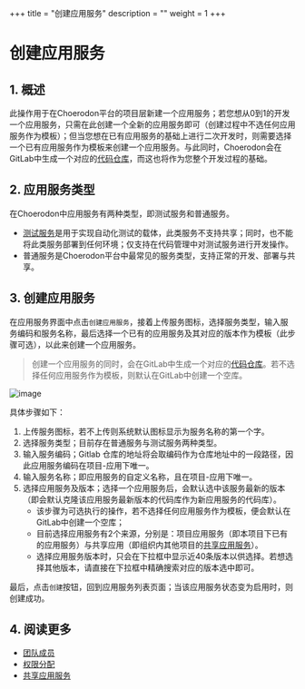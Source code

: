+++
title = "创建应用服务"
description = ""
weight = 1
+++

# 创建应用服务

## 1. 概述

此操作用于在Choerodon平台的项目层新建一个应用服务；若您想从0到1的开发一个应用服务，只需在此创建一个全新的应用服务即可（创建过程中不选任何应用服务作为模板）；但当您想在已有应用服务的基础上进行二次开发时，则需要选择一个已有应用服务作为模板来创建一个应用服务。与此同时，Choerodon会在GitLab中生成一个对应的[代码仓库](../../code-manage/repository)，而这也将作为您整个开发过程的基础。

## 2. 应用服务类型

在Choerodon中应用服务有两种类型，即测试服务和普通服务。

* [测试服务](../../../test)是用于实现自动化测试的载体，此类服务不支持共享；同时，也不能将此类服务部署到任何环境；仅支持在代码管理中对测试服务进行开发操作。
* 普通服务是Choerodon平台中最常见的服务类型，支持正常的开发、部署与共享。

## 3. 创建应用服务

在应用服务界面中点击`创建应用服务`，接着上传服务图标，选择服务类型，输入服务编码和服务名称，最后选择一个已有的应用服务及其对应的版本作为模板（此步骤可选），以此来创建一个应用服务。  

> 创建一个应用服务的同时，会在GitLab中生成一个对应的[代码仓库](../../code-manage/repository)。若不选择任何应用服务作为模板，则默认在GitLab中创建一个空库。

![image](/docs/user-guide/development/application-service/image/app-service-02.png)

具体步骤如下：

1. 上传服务图标，若不上传则系统默认图标显示为服务名称的第一个字。
2. 选择服务类型；目前存在普通服务与测试服务两种类型。
3. 输入服务编码；Gitlab 仓库的地址将会取编码作为仓库地址中的一段路径，因此应用服务编码在项目-应用下唯一。
4. 输入服务名称；即应用服务的自定义名称，且在项目-应用下唯一。
5. 选择应用服务及版本；选择一个应用服务后，会默认选中该服务最新的版本（即会默认克隆该应用服务最新版本的代码库作为新应用服务的代码库）。
   - 该步骤为可选执行的操作，若不选择任何应用服务作为模板，便会默认在GitLab中创建一个空库；
   - 目前选择应用服务有2个来源，分别是：项目应用服务（即本项目下已有的应用服务）与共享应用（即组织内其他项目的[共享应用服务](../sharing)）。
   - 选择应用服务版本时，只会在下拉框中显示近40条版本以供选择。若想选择其他版本，请直接在下拉框中精确搜索对应的版本选中即可。

最后，点击`创建`按钮，回到应用服务列表页面；当该应用服务状态变为启用时，则创建成功。

## 4. 阅读更多

*  [团队成员](../../../cooperation/teammember)
*  [权限分配](../permission)
* [共享应用服务](../sharing)

